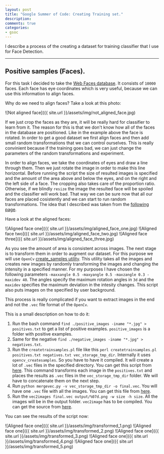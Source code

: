 ```yaml
---
layout: post
title: "Google Summer of Code: Creating Training set."
description:
comments: true
categories:
- gsoc
---
```



I describe a process of the creating a dataset for training classifier that I use for Face Detection.

___

## Positive samples (Faces).

For this task I decided to take the [Web Faces database](www.vision.caltech.edu/Image_Datasets/Caltech_10K_WebFaces/). It consists of `10000` faces. Each face has eye coordinates which is very
useful, because we can use this information to align faces.

Why do we need to align faces?
Take a look at this photo:

![Not aligned face]({{ site.url }}/assets/img/not_aligned_face.jpg)

If we just crop the faces as they are, it will be really hard for classifier to learn from it.
The reason for this is that we don't know how all of the faces in the database are positioned.
Like in the example above the face is rotated.
In order to get a good dataset we first align faces and then add small random transformations
that we can control ourselves. This is really convinient because if the training goes bad,
we can just change the parameters of the random transformations and experiment.

In order to align faces, we take the coordinates of eyes and draw a line through them.
Then we just rotate the image in order to make this line horizontal. Before running
the script the size of resulted images is specified and the amount of the area above and
below the eyes, and on the right and the left side of a face. The cropping also takes care
of the proportion ratio. Otherwise, if we blindly `resize` the image the resulted face will
be spoiled and the classifier will work bad. That way we can be sure now that all our faces
are placed cosistently and we can start to run random transformations. The idea that I described
was taken from the [following page](http://www.bytefish.de/blog/aligning_face_images/).

Have a look at the aligned faces:

![Aligned face one]({{ site.url }}/assets/img/aligned_face_one.jpg)
![Aligned face two]({{ site.url }}/assets/img/aligned_face_two.jpg)
![Aligned face three]({{ site.url }}/assets/img/aligned_face_three.jpg)

As you see the amount of area is consistent across images. The next stage is to transform them
in order to augment our dataset. For this purpose we will use `OpenCv` [create_samples utility](http://docs.opencv.org/doc/user_guide/ug_traincascade.html). This utility takes all the images and creates new
images by randomly transforming the images and changing the intensity in a specified manner. For my purposes I have chosen the following parameters `-maxxangle 0.5 -maxyangle 0.5 -maxzangle 0.3 -maxidev 40`. The angles specify the maximum rotation angles in `3d` and the `maxidev` specifies the maximum deviation in the intesity changes. This script also puts images on the specified by user background.

This process is really complicated if you want to extract images in the end and not the `.vec` file
format of the `OpenCv`.

This is a small description on how to do it:

1. Run the bash command `find ./positive_images -iname "*.jpg" > positives.txt` to get a list of
   positive examples. `positive_images` is a folder with positive examples.
2. Same for the negative `find ./negative_images -iname "*.jpg" > negatives.txt`.
3. Run the `createtrainsamples.pl` file like this 
   `perl createtrainsamples.pl positives.txt negatives.txt vec_storage_tmp_dir`. Internally
   it uses `opencv_createsamples`. So you have to have it compiled. It will create a lot of
   `.vec` files in the specified directory. You can get this script from [here](http://note.sonots.com/SciSoftware/haartraining.html#w0a08ab4). This command transforms each image in the `positives.txt` and places the results as `.vec` files in the `vec_storage_tmp_dir` folder. We will have to concatenate them on the next step.
4. Run `python mergevec.py -v vec_storage_tmp_dir -o final.vec`. You will have one `.vec` file
   with all the images. You can get this file from [here](https://github.com/wulfebw/mergevec).
5. Run the `vec2images final.vec output/%07d.png -w size -h size`. All the images will be in
   the output folder. `vec2image` has to be compiled. You can get the source from [here](http://note.sonots.com/SciSoftware/haartraining/vec2img.cpp.html).

You can see the results of the script now:

![Aligned face one]({{ site.url }}/assets/img/transformed_1.png)
![Aligned face one]({{ site.url }}/assets/img/transformed_2.png)
![Aligned face one]({{ site.url }}/assets/img/transformed_3.png)
![Aligned face one]({{ site.url }}/assets/img/transformed_4.png)
![Aligned face one]({{ site.url }}/assets/img/transformed_5.png)